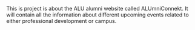 This is project is about the ALU alumni website called ALUmniConnekt. It will contain all the information about different upcoming events related to either professional development or campus.
